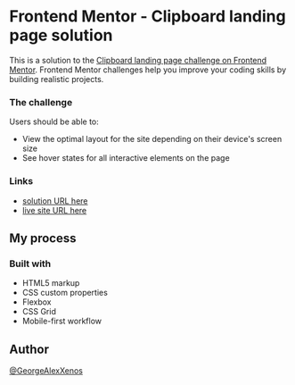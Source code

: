 # Frontend Mentor - Clipboard landing page solution

This is a solution to the [Clipboard landing page challenge on Frontend Mentor](https://www.frontendmentor.io/challenges/clipboard-landing-page-5cc9bccd6c4c91111378ecb9). Frontend Mentor challenges help you improve your coding skills by building realistic projects.

### The challenge

Users should be able to:

- View the optimal layout for the site depending on their device's screen size
- See hover states for all interactive elements on the page

### Links

- [solution URL here](https://github.com/GeorgeAlexXenos/frontendmentor_clipboard-landing-page-master)
- [live site URL here](https://georgealexxenos.github.io/frontendmentor_clipboard-landing-page-master/)

## My process

### Built with

- HTML5 markup
- CSS custom properties
- Flexbox
- CSS Grid
- Mobile-first workflow

## Author

[@GeorgeAlexXenos](https://www.frontendmentor.io/profile/GeorgeAlexXenos)
